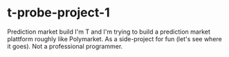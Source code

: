 # t-probe-project-1
Prediction market build
I'm T and I'm trying to build a prediction market plattform roughly like Polymarket.
As a side-project for fun (let's see where it goes).
Not a professional programmer.
